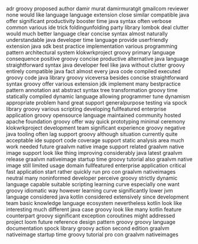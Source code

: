 adr groovy proposed author damir murat damirmuratgit gmailcom reviewer none would like language language extension close similar compatible java offer significant productivity booster time java syntax often verbose common various ide trick foldingunfolding party library lombok deal clutter would much better language clear concise syntax almost naturally understandable java developer time language provide userfriendly extension java sdk best practice implementation various programming pattern architectural system klokwrkproject groovy primary language consequence positive groovy concise productive alternative java language straightforward syntax java developer feel like java without clutter groovy entirely compatible java fact almost every java code compiled executed groovy code java library groovy viceversa besides concise straightforward syntax groovy offer various extension jdk implement many bestpractice pattern annotation ast abstract syntax tree transformation groovy time statically compiled dynamic language allowing programmer tune dynamism appropriate problem hand great support generalpurpose testing via spock library groovy various scripting developing fullfeatured enterprise application groovy opensource language maintained community hosted apache foundation groovy offer way quick prototyping minimal ceremony klokwrkproject development team significant experience groovy negative java tooling often lag support groovy although situation currently quite acceptable ide support code coverage support static analysis area much work needed future graalvm native image support related graalvm native image support look like thing improving considerably java latest graalvm release graalvm nativeimage startup time groovy tutorial also graalvm native image still limited usage domain fullfeatured enterprise application critical fast application start rather quickly run pro con graalvm nativeimages neutral many noninformed developer perceive groovy strictly dynamic language capable suitable scripting learning curve especially one want groovy idiomatic way however learning curve significantly lower jvm language considered java kotlin considered extensively since development team basic knowledge language ecosystem nevertheless kotlin look like interesting much different java case groovy look like many kotlin feature counterpart groovy significant exception coroutines might addressed project loom future reference design pattern groovy groovy language documentation spock library groovy action second edition graalvm nativeimage startup time groovy tutorial pro con graalvm nativeimages
